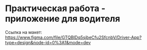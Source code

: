 # Практическая работа - приложение для водителя
Ссылка на макет: https://www.figma.com/file/GTQBIDq5sjbeCfu2SfcnbV/Driver-App?type=design&node-id=0%3A1&mode=dev
